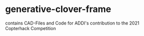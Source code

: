 # generative-clover-frame
contains CAD-Files and Code for ADDI's contribution to the 2021 Copterhack Competition
